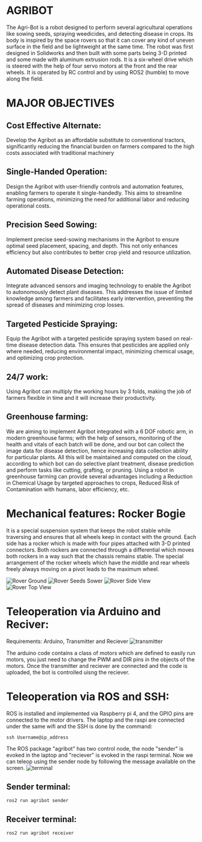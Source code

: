 # AGRIBOT
The Agri-Bot is a robot designed to perform several agricultural operations like sowing seeds, spraying weedicides, and detecting disease in crops. Its body is inspired by the space rovers so that it can cover any kind of uneven surface in the field and be lightweight at the same time. The robot was first designed in Solidworks and then built with some parts being 3-D printed and some made with aluminum extrusion rods. It is a six-wheel drive which is steered with the help of four servo motors at the front and the rear wheels. It is operated by RC control and by using ROS2 (humble) to move along the field.

# MAJOR OBJECTIVES

## Cost Effective Alternate: 
Develop the Agribot as an affordable substitute to conventional tractors, significantly reducing the financial burden on farmers compared to the high costs associated with traditional machinery
## Single-Handed Operation: 
Design the Agribot with user-friendly controls and automation features, enabling farmers to operate it single-handedly. This aims to streamline farming operations, minimizing the need for additional labor and reducing operational costs. 
## Precision Seed Sowing: 
Implement precise seed-sowing mechanisms in the Agribot to ensure optimal seed placement, spacing, and depth. This not only enhances efficiency but also contributes to better crop yield and resource utilization. 
## Automated Disease Detection: 
Integrate advanced sensors and imaging technology to enable the Agribot to autonomously detect plant diseases. This addresses the issue of limited knowledge among farmers and facilitates early intervention, preventing the spread of diseases and minimizing crop losses.
## Targeted Pesticide Spraying: 
Equip the Agribot with a targeted pesticide spraying system based on real-time disease detection data. This ensures that pesticides are applied only where needed, reducing environmental impact, minimizing chemical usage, and optimizing crop protection.
## 24/7 work: 
Using Agribot can multiply the working hours by 3 folds, making the job of farmers flexible in time and it will increase their productivity.   
## Greenhouse farming:  
We are aiming to implement Agribot integrated with a 6 DOF robotic arm, in modern greenhouse farms; with the help of sensors, monitoring of the health and vitals of each batch will be done, and our bot can collect the image data for disease detection, hence increasing data collection ability for particular plants. All this will be maintained and computed on the cloud, according to which bot can do selective plant treatment, disease prediction and perform tasks like cutting, grafting, or pruning. Using a robot in greenhouse farming can provide several advantages including a Reduction in Chemical Usage by targeted approaches to crops, Reduced Risk of Contamination with humans, labor efficiency, etc.

# Mechanical features: Rocker Bogie
It is a special suspension system that keeps the robot stable while traversing and ensures that all wheels keep in contact with the ground. Each side has a rocker which is made with four pipes attached with 3-D printed connectors. Both rockers are connected through a differential which moves both rockers in a way such that the chassis remains stable. The special arrangement of the rocker wheels which have the middle and rear wheels freely always moving on a pivot leads to the maximum wheel. 

![Rover Ground](images/rover_ground.png)
![Rover Seeds Sower](images/rover_seeds.png)
![Rover Side View](images/rover_side_view.png)
![Rover Top View](images/rover_top.png)

# Teleoperation via Arduino and Reciver:
Requirements: Arduino, Transmitter and Reciever
![transmitter](images/transmitter.png)

The arduino code contains a class of motors which are defined to easily run motors, you just need to change the PWM and DIR pins in the objects of the motors. Once the transmitter and reciever are connected and the code is uploaded, the bot is controlled uisng the reciever. 

# Teleoperation via ROS and SSH:
ROS is installed and implemented via Raspberry pi 4, and the GPIO pins are connected to the motor drivers. The laptop and the raspi are connected under the same wifi and the SSH is done by the command:
```
ssh Username@ip_address
```

The ROS package "agribot" has two control node, the node "sender" is evoked in the laptop and "reciever" is evoked in the raspi terminal. Now we can teleop using the sender node by following the message available on the screen. 
![terminal](images/terminal.png)

## Sender terminal:
```
ros2 run agribot sender
```

## Receiver terminal:
```
ros2 run agribot receiver
```
